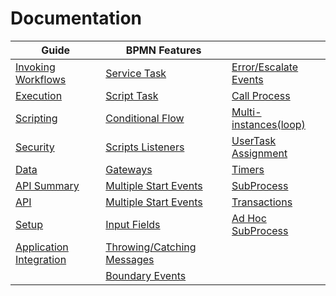 
# Documentation
| Guide | BPMN Features | |
| - | - | - |
| [Invoking Workflows](invokation.md)  | [Service Task](examples/serviceTask.md) | [Error/Escalate Events](examples/error_events.md) |
| [Execution](execution.md)   | [Script Task](examples/scriptTask.md) | [Call Process](examples/callProcess.md) |
| [Scripting](scripting.md)   | [Conditional Flow](examples/conditionalFlow.md) |  [Multi-instances(loop)](examples/loop.md) |
| [Security](security.md)  | [Scripts Listeners](examples/scriptEvents.md) | [UserTask Assignment](security.md) |
| [Data](data.md)  | [Gateways](examples/gateways.md) | [Timers](timers.md) |
| [API Summary](api-summary.md)   | [Multiple Start Events](examples/multiStartEvent.md) | [SubProcess](examples/subProcess.md) |
| [API](api/readme.md)   | [Multiple Start Events](examples/multiStartEvent.md) | [Transactions](examples/transactions.md) |
| [Setup](setup.md)    | [Input Fields](examples/inputFields.md) | [Ad Hoc SubProcess](examples/adHoc.md) |
| [Application Integration](customization.md)   |  [Throwing/Catching Messages](examples/msg-throw-catch.md) |
|    | [Boundary Events](examples/boundary-events.md) |
